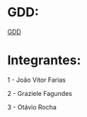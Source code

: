 # GDD:

[GDD](https://docs.google.com/document/d/12YjhXXdrsNVEtg8o1Hw7QW6LerYXPCqnTkLvd2LgwG0/edit?usp=sharing)


# Integrantes:

1 - João Vitor Farias

2 - Graziele Fagundes

3 - Otávio Rocha
